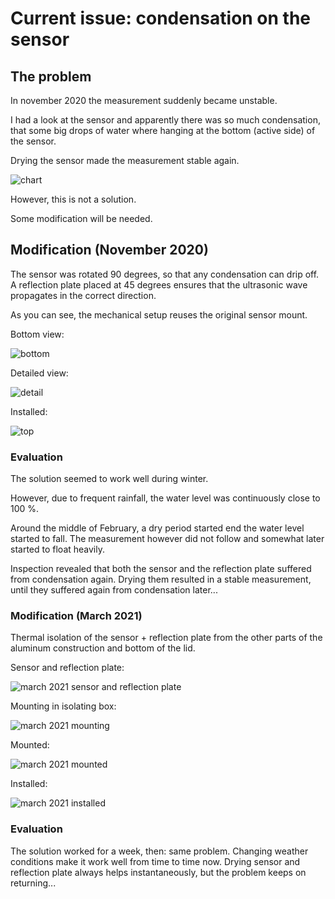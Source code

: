 # Current issue: condensation on the sensor

## The problem

In november 2020 the measurement suddenly became unstable.

I had a look at the sensor and apparently there was so much condensation,
that some big drops of water where hanging at the bottom (active side) of the sensor.

Drying the sensor made the measurement stable again.

![chart](ci01-chart.jpg)

However, this is not a solution.

Some modification will be needed.

## Modification (November 2020)

The sensor was rotated 90 degrees, so that any condensation can drip off.
A reflection plate placed at 45 degrees ensures that the ultrasonic wave propagates in the correct direction.

As you can see, the mechanical setup reuses the original sensor mount.

Bottom view:

![bottom](ci01-bottom.jpg)

Detailed view:

![detail](ci01-detail.jpg)

Installed:

![top](ci01-top.jpg)

### Evaluation

The solution seemed to work well during winter.

However, due to frequent rainfall, the water level was continuously close to 100 %.

Around the middle of February, a dry period started end the water level started to fall.
The measurement however did not follow and somewhat later started to float heavily.

Inspection revealed that both the sensor and the reflection plate suffered from condensation again.
Drying them resulted in a stable measurement, until they suffered again from condensation later...

### Modification (March 2021)

Thermal isolation of the sensor + reflection plate from the other parts of the aluminum construction and bottom of the lid.

Sensor and reflection plate:

![march 2021 sensor and reflection plate](ci01-try2-1.jpg)

Mounting in isolating box:

![march 2021 mounting](ci01-try2-2.jpg)

Mounted:

![march 2021 mounted](ci01-try2-3.jpg)

Installed:

![march 2021 installed](ci01-try2-4.jpg)

### Evaluation

The solution worked for a week, then: same problem. Changing weather conditions make it work well from time to time now.
Drying sensor and reflection plate always helps instantaneously, but the problem keeps on returning...
